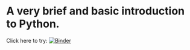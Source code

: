# A very brief and basic introduction to Python.

Click here to try: [![Binder](http://mybinder.org/badge.svg)](http://mybinder.org/repo/akhmerov/20_minutes_intro_to_python)
